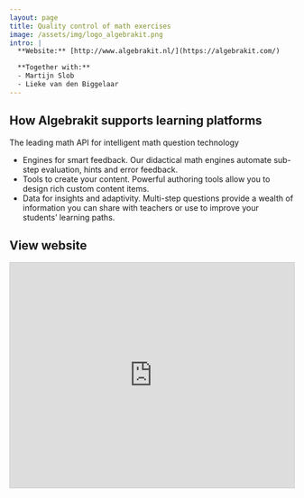 ```yaml
---
layout: page
title: Quality control of math exercises
image: /assets/img/logo_algebrakit.png
intro: |
  **Website:** [http://www.algebrakit.nl/](https://algebrakit.com/)

  **Together with:**
  - Martijn Slob
  - Lieke van den Biggelaar
---
```



## How Algebrakit supports learning platforms

The leading math API for intelligent math question technology

- Engines for smart feedback. Our didactical math engines automate sub-step evaluation, hints and error feedback.
- Tools to create your content. Powerful authoring tools allow you to design rich custom content items.
- Data for insights and adaptivity. Multi-step questions provide a wealth of information you can share with teachers or use to improve your students’ learning paths.

## View website

<div class="website-preview">
  <iframe src="https://algebrakit.com/" width="100%" height="400" style="border:1px solid #ccc;"></iframe>
</div>

